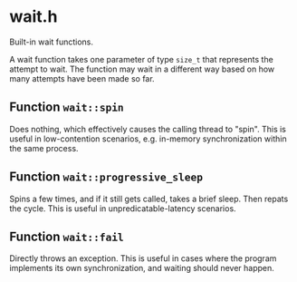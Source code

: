 # wait.h
Built-in wait functions.

A wait function takes one parameter of type `size_t` that represents the attempt to wait.
The function may wait in a different way based on how many attempts have been made so far.


## Function `wait::spin`
Does nothing, which effectively causes the calling thread to "spin". This is useful in low-contention scenarios, e.g. in-memory synchronization within the same process.

## Function `wait::progressive_sleep`
Spins a few times, and if it still gets called, takes a brief sleep. Then repats the cycle. This is useful in unpredicatable-latency scenarios. 

## Function `wait::fail`
Directly throws an exception. This is useful in cases where the program implements its own synchronization, and waiting should never happen.

